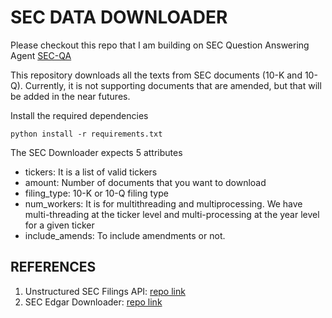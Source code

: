 # SEC DATA DOWNLOADER

Please checkout this repo that I am building on SEC Question Answering Agent [SEC-QA](https://github.com/Athe-kunal/SEC-QA-Agent)

This repository downloads all the texts from SEC documents (10-K and 10-Q). Currently, it is not supporting documents that are amended, but that will be added in the near futures.

Install the required dependencies

```
python install -r requirements.txt
```

The SEC Downloader expects 5 attributes

* tickers: It is a list of valid tickers
* amount: Number of documents that you want to download
* filing_type: 10-K or 10-Q filing type
* num_workers: It is for multithreading and multiprocessing. We have multi-threading at the ticker level and multi-processing at the year level for a given ticker
* include_amends: To include amendments or not.


## REFERENCES
1. Unstructured SEC Filings API: [repo link](https://github.com/Unstructured-IO/pipeline-sec-filings/tree/main)
2. SEC Edgar Downloader: [repo link](https://github.com/jadchaar/sec-edgar-downloader)

